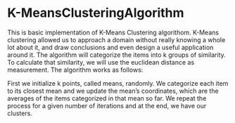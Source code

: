 # K-MeansClusteringAlgorithm
This is basic implementation of K-Means Clustering algorithom. K-Means clustering allowed us to approach a domain without really knowing a whole lot about it, and draw conclusions and even design a useful application around it.
The algorithm will categorize the items into k groups of similarity. To calculate that similarity, we will use the euclidean distance as measurement.
The algorithm works as follows:

First we initialize k points, called means, randomly.
We categorize each item to its closest mean and we update the mean’s coordinates, which are the averages of the items categorized in that mean so far.
We repeat the process for a given number of iterations and at the end, we have our clusters.
